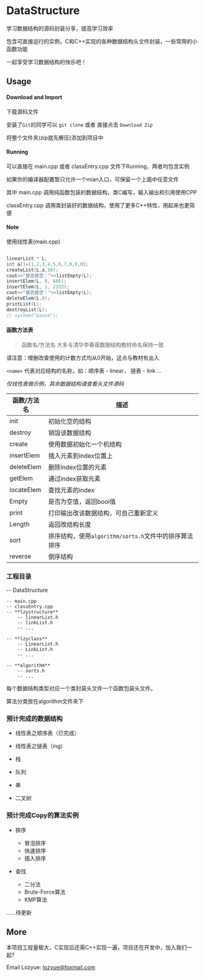 # DataStructure

学习数据结构的源码封装分享，提高学习效率

包含可直接运行的实例，C和C++实现的各种数据结构头文件封装，一些常用的小函数功能

一起享受学习数据结构的快乐吧！



## Usage

#### Download and Import

下载源码文件

安装了`Git`的同学可以 `git clone` 或者 直接点击 `Download Zip`

将整个文件夹(zip就先解压)添加到项目中



#### Running

可以直接在 main.cpp 或者 	classEntry.cpp 文件下Running，两者均包含实例

如果你的编译器配置暂只允许一个mian入口，可保留一个上面中任意文件

其中 main.cpp 调用纯函数包装的数据结构，类C编写，输入输出和引用使用CPP

classEntry.cpp 调用类封装好的数据结构，使用了更多C++特性，用起来也更简便


#### Note

使用线性表(main.cpp)	

```cpp

linearList * L;
int a[]={1,2,3,4,5,6,7,8,9,0};
createList(L,a,10);
cout<<"是否是空："<<listEmpty(L);
insertElem(L, 0, 666);
insertElem(L, 1, 2333);
cout<<"是否是空："<<listEmpty(L);
deleteElem(L,0);
printList(L);
destroyList(L);
// system("pause");

```

#### 函数方法表

> 函数名/方法名 大多与清华李春葆数据结构教材命名保持一致

请注意：增删改查使用的计数方式均从0开始，这点与教材有出入

`<name>` 代表对应结构的名称，如：顺序表 - linear， 链表 - link ... 

*仅线性表做示例，其余数据结构请查看头文件源码*

| 函数/方法名   | 描述                                                  |
| ------------- | ----------------------------------------------------- |
| init<name>    | 初始化空的结构                                        |
| destroy<name> | 销毁该数据结构                                        |
| create<name>  | 使用数据初始化一个机结构                              |
| insertElem    | 插入元素到index位置上                                 |
| deleteElem    | 删除index位置的元素                                   |
| getElem       | 通过index获取元素                                     |
| locateElem    | 查找元素的index                                       |
| <name>Empty   | 是否为空值，返回bool值                                |
| print<name>   | 打印输出改该数据结构，可自己重新定义                  |
| <name>Length  | 返回改结构长度                                        |
| sort          | 排序结构，使用`algorithm/sorts.h`文件中的排序算法排序 |
| reverse       | 倒序结构                                              |


### 工程目录

-- DataStructure

	-- main.cpp
	-- classEntry.cpp
	-- **lzystructure**
		-- linearList.h
		-- linkList.h
		-- ...
		
	-- **lzyclass**
		-- LinearList.h
		-- LinkList.h
		-- ...

	-- **algorithm**
		-- sorts.h
		-- ...

每个数据结构类型对应一个类封装头文件一个函数包装头文件。

算法分类放在algorithm文件夹下




### 预计完成的数据结构

- 线性表之顺序表（已完成）

- 线性表之链表（ing）

- 栈

- 队列

- 串

- 二叉树



### 预计完成Copy的算法实例

- 排序
	- 冒泡排序
	- 快速排序
	- 插入排序

- 查找
	- 二分法
	- Brute-Force算法
	- KMP算法

……待更新



## More

本项目工程量极大，C实现后还需C++实现一遍，项目还在开发中，加入我们一起?

Email Lozyue: lozyue@foxmail.com
